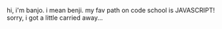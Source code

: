 hi, i'm banjo. i mean benji.
my fav path on code school is JAVASCRIPT! sorry, i got a little carried away...
